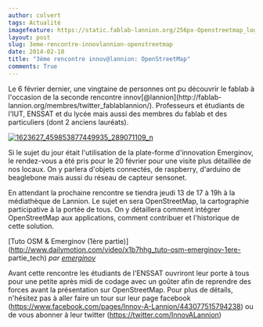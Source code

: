 ```yaml
---
author: colvert
tags: Actualité
imagefeature: https://static.fablab-lannion.org/256px-Openstreetmap_logo.svg.png
layout: post
slug: 3eme-rencontre-innovlannion-openstreetmap
date: 2014-02-10
title: "3ème rencontre innov@lannion: OpenStreetMap"
comments: True
---
```

Le 6 février dernier, une vingtaine de personnes ont pu découvrir le fablab à
l'occasion de la seconde rencontre innov[@lannion](http://fablab-
lannion.org/membres/twitter_fablablannion/). Professeurs et étudiants de
l'IUT, ENSSAT et du lycée mais aussi des membres du fablab et des particuliers
(dont 2 anciens lauréats).

[![1623627_459853877449935_289071109_n](https://static.fablab-lannion.org/1623627_459853877449935_289071109_n.jpg)](https://static.fablab-lannion.org/1623627_459853877449935_289071109_n.jpg)

Si le sujet du jour était l'utilisation de la plate-forme d'innovation
Emerginov, le rendez-vous a été pris pour le 20 février pour une visite plus
détaillée de nos locaux. On y parlera d'objets connectés, de raspberry,
d'arduino de beaglebone mais aussi du réseau de capteur sensonet.

En attendant la prochaine rencontre se tiendra jeudi 13 de 17 à 19h à la
médiathèque de Lannion. Le sujet en sera OpenStreetMap, la cartographie
participative à la portée de tous. On y détaillera comment intégrer
OpenStreetMap aux applications, comment contribuer et l'historique de cette
solution.

[Tuto OSM &amp; Emerginov (1ère
partie)](http://www.dailymotion.com/video/x1b7hhg_tuto-osm-emerginov-1ere-
partie_tech) _par [emerginov](http://www.dailymotion.com/emerginov)_

Avant cette rencontre les étudiants de l'ENSSAT ouvriront leur porte à tous
pour une petite après midi de codage avec un goûter afin de reprendre des
forces avant la présentation sur OpenStreetMap. Pour plus de détails,
n'hésitez pas à aller faire un tour sur leur page facebook
(<https://www.facebook.com/pages/Innov-A-Lannion/443077515794238>) ou de vous
abonner à leur twitter (<https://twitter.com/InnovALannion>)


